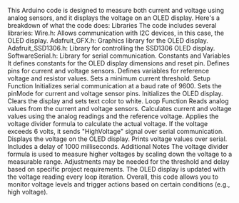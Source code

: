 This Arduino code is designed to measure both current and voltage using analog sensors, and it displays the voltage on an OLED display. Here's a breakdown of what the code does:
Libraries
The code includes several libraries:
Wire.h: Allows communication with I2C devices, in this case, the OLED display.
Adafruit_GFX.h: Graphics library for the OLED display.
Adafruit_SSD1306.h: Library for controlling the SSD1306 OLED display.
SoftwareSerial.h: Library for serial communication.
Constants and Variables
It defines constants for the OLED display dimensions and reset pin.
Defines pins for current and voltage sensors.
Defines variables for reference voltage and resistor values.
Sets a minimum current threshold.
Setup Function
Initializes serial communication at a baud rate of 9600.
Sets the pinMode for current and voltage sensor pins.
Initializes the OLED display.
Clears the display and sets text color to white.
Loop Function
Reads analog values from the current and voltage sensors.
Calculates current and voltage values using the analog readings and the reference voltage.
Applies the voltage divider formula to calculate the actual voltage.
If the voltage exceeds 6 volts, it sends "HighVoltage" signal over serial communication.
Displays the voltage on the OLED display.
Prints voltage values over serial.
Includes a delay of 1000 milliseconds.
Additional Notes
The voltage divider formula is used to measure higher voltages by scaling down the voltage to a measurable range.
Adjustments may be needed for the threshold and delay based on specific project requirements.
The OLED display is updated with the voltage reading every loop iteration.
Overall, this code allows you to monitor voltage levels and trigger actions based on certain conditions (e.g., high voltage).
